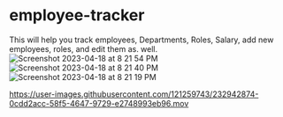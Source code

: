 # employee-tracker

This will help you track employees, Departments, Roles, Salary,  add new employees, roles, and edit them as. well.
![Screenshot 2023-04-18 at 8 21 54 PM](https://user-images.githubusercontent.com/121259743/232942801-cc851a1b-ad56-4ab9-aee0-5dd13f44dd28.png)
![Screenshot 2023-04-18 at 8 21 40 PM](https://user-images.githubusercontent.com/121259743/232942803-4f07533c-cae6-4cc3-9e24-8c5cb17122b9.png)
![Screenshot 2023-04-18 at 8 21 19 PM](https://user-images.githubusercontent.com/121259743/232942804-b8158b6f-2984-4e9f-b34e-5d831ed169db.png)


https://user-images.githubusercontent.com/121259743/232942874-0cdd2acc-58f5-4647-9729-e2748993eb96.mov

